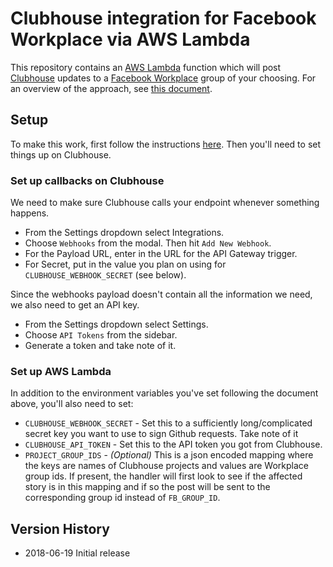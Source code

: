 # Clubhouse integration for Facebook Workplace via AWS Lambda

This repository contains an [AWS Lambda](https://aws.amazon.com/lambda/) function which will post [Clubhouse](https://clubhouse.io) updates to a [Facebook Workplace](https://workplace.facebook.com) group of your choosing.
For an overview of the approach, see [this document](https://github.com/physera/workplace-lambda).

## Setup

To make this work, first follow the instructions [here](https://github.com/physera/workplace-lambda#setup). Then you'll need to set things up on Clubhouse.

### Set up callbacks on Clubhouse

We need to make sure Clubhouse calls your endpoint whenever something happens.

* From the Settings dropdown select Integrations.
* Choose `Webhooks` from the modal.  Then hit `Add New Webhook`.
* For the Payload URL, enter in the URL for the API Gateway trigger.
* For Secret, put in the value you plan on using for `CLUBHOUSE_WEBHOOK_SECRET` (see below).

Since the webhooks payload doesn't contain all the information we need, we also need to get an API key.

* From the Settings dropdown select Settings.
* Choose `API Tokens` from the sidebar.
* Generate a token and take note of it.

### Set up AWS Lambda

In addition to the environment variables you've set following the document above, you'll also need to set:
* `CLUBHOUSE_WEBHOOK_SECRET` - Set this to a sufficiently long/complicated secret key you want to use to sign Github requests. Take note of it
* `CLUBHOUSE_API_TOKEN` - Set this to the API token you got from Clubhouse.
* `PROJECT_GROUP_IDS` - *(Optional)* This is a json encoded mapping where the keys are names of Clubhouse projects and values are Workplace group ids.  If present, the handler will first look to see if the affected story is in this mapping and if so the post will be sent to the corresponding group id instead of `FB_GROUP_ID`.

## Version History

* 2018-06-19 Initial release
